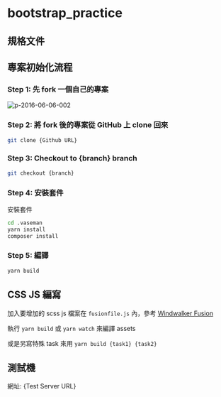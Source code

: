 # bootstrap_practice

## 規格文件



## 專案初始化流程

### Step 1: 先 fork 一個自己的專案

![p-2016-06-06-002](https://cloud.githubusercontent.com/assets/1639206/15809412/3a984f0c-2bc3-11e6-815f-279e1346a9b7.jpg)

### Step 2: 將 fork 後的專案從 GitHub 上 clone 回來

```bash
git clone {Github URL}
```

### Step 3: Checkout to {branch} branch

```bash
git checkout {branch}
```

### Step 4: 安裝套件

安裝套件

``` bash
cd .vaseman
yarn install
composer install
```

### Step 5: 編譯

``` bash
yarn build
```

## CSS JS 編寫

加入要增加的 scss js 檔案在 `fusionfile.js` 內，參考 [Windwalker Fusion](https://github.com/windwalker-io/core/tree/master/assets/fusion#readme)

執行 `yarn build` 或 `yarn watch` 來編譯 assets

或是另寫特殊 task 來用 `yarn build {task1} {task2}`

## 測試機

網址: {Test Server URL}